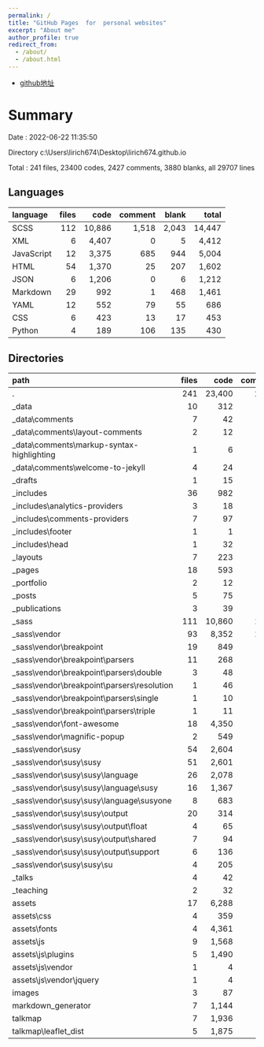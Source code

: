 ```yaml
---
permalink: /
title: "GitHub Pages  for  personal websites"
excerpt: "About me"
author_profile: true
redirect_from: 
  - /about/
  - /about.html
---
```



* [github地址](https://github.com/liuqian62/liuqian62.github.io)
# Summary

Date : 2022-06-22 11:35:50

Directory c:\\Users\\lirich674\\Desktop\\lirich674.github.io

Total : 241 files,  23400 codes, 2427 comments, 3880 blanks, all 29707 lines

<!-- Summary / [Details](details.md) / [Diff Summary](diff.md) / [Diff Details](diff-details.md) -->

## Languages

| language | files | code | comment | blank | total |
| :--- | ---: | ---: | ---: | ---: | ---: |
| SCSS | 112 | 10,886 | 1,518 | 2,043 | 14,447 |
| XML | 6 | 4,407 | 0 | 5 | 4,412 |
| JavaScript | 12 | 3,375 | 685 | 944 | 5,004 |
| HTML | 54 | 1,370 | 25 | 207 | 1,602 |
| JSON | 6 | 1,206 | 0 | 6 | 1,212 |
| Markdown | 29 | 992 | 1 | 468 | 1,461 |
| YAML | 12 | 552 | 79 | 55 | 686 |
| CSS | 6 | 423 | 13 | 17 | 453 |
| Python | 4 | 189 | 106 | 135 | 430 |

## Directories

| path | files | code | comment | blank | total |
| :--- | ---: | ---: | ---: | ---: | ---: |
| . | 241 | 23,400 | 2,427 | 3,880 | 29,707 |
| _data | 10 | 312 | 25 | 24 | 361 |
| _data\\comments | 7 | 42 | 0 | 7 | 49 |
| _data\\comments\\layout-comments | 2 | 12 | 0 | 2 | 14 |
| _data\\comments\\markup-syntax-highlighting | 1 | 6 | 0 | 1 | 7 |
| _data\\comments\\welcome-to-jekyll | 4 | 24 | 0 | 4 | 28 |
| _drafts | 1 | 15 | 0 | 4 | 19 |
| _includes | 36 | 982 | 25 | 121 | 1,128 |
| _includes\\analytics-providers | 3 | 18 | 2 | 3 | 23 |
| _includes\\comments-providers | 7 | 97 | 2 | 10 | 109 |
| _includes\\footer | 1 | 1 | 2 | 1 | 4 |
| _includes\\head | 1 | 32 | 2 | 5 | 39 |
| _layouts | 7 | 223 | 0 | 54 | 277 |
| _pages | 18 | 593 | 1 | 223 | 817 |
| _portfolio | 2 | 12 | 0 | 4 | 16 |
| _posts | 5 | 75 | 0 | 18 | 93 |
| _publications | 3 | 39 | 0 | 6 | 45 |
| _sass | 111 | 10,860 | 1,510 | 2,036 | 14,406 |
| _sass\\vendor | 93 | 8,352 | 1,174 | 1,399 | 10,925 |
| _sass\\vendor\\breakpoint | 19 | 849 | 155 | 168 | 1,172 |
| _sass\\vendor\\breakpoint\\parsers | 11 | 268 | 48 | 58 | 374 |
| _sass\\vendor\\breakpoint\\parsers\\double | 3 | 48 | 6 | 13 | 67 |
| _sass\\vendor\\breakpoint\\parsers\\resolution | 1 | 46 | 6 | 9 | 61 |
| _sass\\vendor\\breakpoint\\parsers\\single | 1 | 10 | 1 | 3 | 14 |
| _sass\\vendor\\breakpoint\\parsers\\triple | 1 | 11 | 3 | 5 | 19 |
| _sass\\vendor\\font-awesome | 18 | 4,350 | 56 | 523 | 4,929 |
| _sass\\vendor\\magnific-popup | 2 | 549 | 74 | 74 | 697 |
| _sass\\vendor\\susy | 54 | 2,604 | 889 | 634 | 4,127 |
| _sass\\vendor\\susy\\susy | 51 | 2,601 | 883 | 628 | 4,112 |
| _sass\\vendor\\susy\\susy\\language | 26 | 2,078 | 635 | 482 | 3,195 |
| _sass\\vendor\\susy\\susy\\language\\susy | 16 | 1,367 | 326 | 347 | 2,040 |
| _sass\\vendor\\susy\\susy\\language\\susyone | 8 | 683 | 305 | 128 | 1,116 |
| _sass\\vendor\\susy\\susy\\output | 20 | 314 | 166 | 81 | 561 |
| _sass\\vendor\\susy\\susy\\output\\float | 4 | 65 | 35 | 17 | 117 |
| _sass\\vendor\\susy\\susy\\output\\shared | 7 | 94 | 61 | 26 | 181 |
| _sass\\vendor\\susy\\susy\\output\\support | 6 | 136 | 64 | 27 | 227 |
| _sass\\vendor\\susy\\susy\\su | 4 | 205 | 80 | 63 | 348 |
| _talks | 4 | 42 | 0 | 10 | 52 |
| _teaching | 2 | 32 | 0 | 9 | 41 |
| assets | 17 | 6,288 | 334 | 475 | 7,097 |
| assets\\css | 4 | 359 | 19 | 8 | 386 |
| assets\\fonts | 4 | 4,361 | 0 | 3 | 4,364 |
| assets\\js | 9 | 1,568 | 315 | 464 | 2,347 |
| assets\\js\\plugins | 5 | 1,490 | 284 | 447 | 2,221 |
| assets\\js\\vendor | 1 | 4 | 1 | 0 | 5 |
| assets\\js\\vendor\\jquery | 1 | 4 | 1 | 0 | 5 |
| images | 3 | 87 | 0 | 3 | 90 |
| markdown_generator | 7 | 1,144 | 96 | 127 | 1,367 |
| talkmap | 7 | 1,936 | 372 | 502 | 2,810 |
| talkmap\\leaflet_dist | 5 | 1,875 | 372 | 496 | 2,743 |


<!-- 
This is the front page of a website that is powered by the [academicpages template](https://github.com/academicpages/academicpages.github.io) and hosted on GitHub pages. [GitHub pages](https://pages.github.com) is a free service in which websites are built and hosted from code and data stored in a GitHub repository, automatically updating when a new commit is made to the respository. This template was forked from the [Minimal Mistakes Jekyll Theme](https://mmistakes.github.io/minimal-mistakes/) created by Michael Rose, and then extended to support the kinds of content that academics have: publications, talks, teaching, a portfolio, blog posts, and a dynamically-generated CV. You can fork [this repository](https://github.com/academicpages/academicpages.github.io) right now, modify the configuration and markdown files, add your own PDFs and other content, and have your own site for free, with no ads! An older version of this template powers my own personal website at [stuartgeiger.com](http://stuartgeiger.com), which uses [this Github repository](https://github.com/staeiou/staeiou.github.io).

A data-driven personal website
======
Like many other Jekyll-based GitHub Pages templates, academicpages makes you separate the website's content from its form. The content & metadata of your website are in structured markdown files, while various other files constitute the theme, specifying how to transform that content & metadata into HTML pages. You keep these various markdown (.md), YAML (.yml), HTML, and CSS files in a public GitHub repository. Each time you commit and push an update to the repository, the [GitHub pages](https://pages.github.com/) service creates static HTML pages based on these files, which are hosted on GitHub's servers free of charge.

Many of the features of dynamic content management systems (like Wordpress) can be achieved in this fashion, using a fraction of the computational resources and with far less vulnerability to hacking and DDoSing. You can also modify the theme to your heart's content without touching the content of your site. If you get to a point where you've broken something in Jekyll/HTML/CSS beyond repair, your markdown files describing your talks, publications, etc. are safe. You can rollback the changes or even delete the repository and start over -- just be sure to save the markdown files! Finally, you can also write scripts that process the structured data on the site, such as [this one](https://github.com/academicpages/academicpages.github.io/blob/master/talkmap.ipynb) that analyzes metadata in pages about talks to display [a map of every location you've given a talk](https://academicpages.github.io/talkmap.html).

Getting started
======
1. Register a GitHub account if you don't have one and confirm your e-mail (required!)
1. Fork [this repository](https://github.com/academicpages/academicpages.github.io) by clicking the "fork" button in the top right. 
1. Go to the repository's settings (rightmost item in the tabs that start with "Code", should be below "Unwatch"). Rename the repository "[your GitHub username].github.io", which will also be your website's URL.
1. Set site-wide configuration and create content & metadata (see below -- also see [this set of diffs](http://archive.is/3TPas) showing what files were changed to set up [an example site](https://getorg-testacct.github.io) for a user with the username "getorg-testacct")
1. Upload any files (like PDFs, .zip files, etc.) to the files/ directory. They will appear at https://[your GitHub username].github.io/files/example.pdf.  
1. Check status by going to the repository settings, in the "GitHub pages" section

Site-wide configuration
------
The main configuration file for the site is in the base directory in [_config.yml](https://github.com/academicpages/academicpages.github.io/blob/master/_config.yml), which defines the content in the sidebars and other site-wide features. You will need to replace the default variables with ones about yourself and your site's github repository. The configuration file for the top menu is in [_data/navigation.yml](https://github.com/academicpages/academicpages.github.io/blob/master/_data/navigation.yml). For example, if you don't have a portfolio or blog posts, you can remove those items from that navigation.yml file to remove them from the header. 

Create content & metadata
------
For site content, there is one markdown file for each type of content, which are stored in directories like _publications, _talks, _posts, _teaching, or _pages. For example, each talk is a markdown file in the [_talks directory](https://github.com/academicpages/academicpages.github.io/tree/master/_talks). At the top of each markdown file is structured data in YAML about the talk, which the theme will parse to do lots of cool stuff. The same structured data about a talk is used to generate the list of talks on the [Talks page](https://academicpages.github.io/talks), each [individual page](https://academicpages.github.io/talks/2012-03-01-talk-1) for specific talks, the talks section for the [CV page](https://academicpages.github.io/cv), and the [map of places you've given a talk](https://academicpages.github.io/talkmap.html) (if you run this [python file](https://github.com/academicpages/academicpages.github.io/blob/master/talkmap.py) or [Jupyter notebook](https://github.com/academicpages/academicpages.github.io/blob/master/talkmap.ipynb), which creates the HTML for the map based on the contents of the _talks directory).

**Markdown generator**

I have also created [a set of Jupyter notebooks](https://github.com/academicpages/academicpages.github.io/tree/master/markdown_generator
) that converts a CSV containing structured data about talks or presentations into individual markdown files that will be properly formatted for the academicpages template. The sample CSVs in that directory are the ones I used to create my own personal website at stuartgeiger.com. My usual workflow is that I keep a spreadsheet of my publications and talks, then run the code in these notebooks to generate the markdown files, then commit and push them to the GitHub repository.

How to edit your site's GitHub repository
------
Many people use a git client to create files on their local computer and then push them to GitHub's servers. If you are not familiar with git, you can directly edit these configuration and markdown files directly in the github.com interface. Navigate to a file (like [this one](https://github.com/academicpages/academicpages.github.io/blob/master/_talks/2012-03-01-talk-1.md) and click the pencil icon in the top right of the content preview (to the right of the "Raw | Blame | History" buttons). You can delete a file by clicking the trashcan icon to the right of the pencil icon. You can also create new files or upload files by navigating to a directory and clicking the "Create new file" or "Upload files" buttons. 

Example: editing a markdown file for a talk
![Editing a markdown file for a talk](/images/editing-talk.png)

For more info
------
More info about configuring academicpages can be found in [the guide](https://academicpages.github.io/markdown/). The [guides for the Minimal Mistakes theme](https://mmistakes.github.io/minimal-mistakes/docs/configuration/) (which this theme was forked from) might also be helpful. -->
